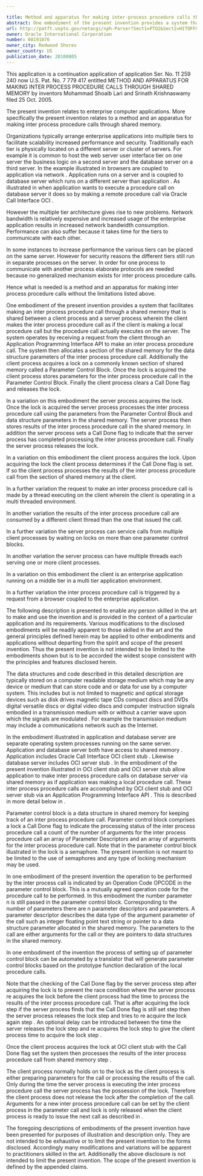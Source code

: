 ```yaml
---

title: Method and apparatus for making inter-process procedure calls through shared memory
abstract: One embodiment of the present invention provides a system that facilitates making an inter-process procedure call through a shared memory that is shared between a client process and a server process, wherein the client makes the inter-process procedure call as if the client is making a local procedure call, but the procedure call actually executes on the server. The system operates by an Application Programming Interface (API) to allow the client to make an inter-process procedure call. The system then allocates a section of the shared memory for the data structure parameters of the inter-process procedure call.
url: http://patft.uspto.gov/netacgi/nph-Parser?Sect1=PTO2&Sect2=HITOFF&p=1&u=%2Fnetahtml%2FPTO%2Fsearch-adv.htm&r=1&f=G&l=50&d=PALL&S1=08191076&OS=08191076&RS=08191076
owner: Oracle International Corporation
number: 08191076
owner_city: Redwood Shores
owner_country: US
publication_date: 20100805
---
```

This application is a continuation application of application Ser. No. 11 259 240 now U.S. Pat. No. 7 779 417 entitled METHOD AND APPARATUS FOR MAKING INTER PROCESS PROCEDURE CALLS THROUGH SHARED MEMORY by inventors Mohammad Shoaib Lari and Srinath Krishnaswamy filed 25 Oct. 2005.

The present invention relates to enterprise computer applications. More specifically the present invention relates to a method and an apparatus for making inter process procedure calls through shared memory.

Organizations typically arrange enterprise applications into multiple tiers to facilitate scalability increased performance and security. Traditionally each tier is physically located on a different server or cluster of servers. For example it is common to host the web server user interface tier on one server the business logic on a second server and the database server on a third server. In the example illustrated in browsers are coupled to application via network . Application runs on a server and is coupled to database server which runs on a different server than application . As illustrated in when application wants to execute a procedure call on database server it does so by making a remote procedure call via Oracle Call Interface OCI .

However the multiple tier architecture gives rise to new problems. Network bandwidth is relatively expensive and increased usage of the enterprise application results in increased network bandwidth consumption. Performance can also suffer because it takes time for the tiers to communicate with each other.

In some instances to increase performance the various tiers can be placed on the same server. However for security reasons the different tiers still run in separate processes on the server. In order for one process to communicate with another process elaborate protocols are needed because no generalized mechanism exists for inter process procedure calls.

Hence what is needed is a method and an apparatus for making inter process procedure calls without the limitations listed above.

One embodiment of the present invention provides a system that facilitates making an inter process procedure call through a shared memory that is shared between a client process and a server process wherein the client makes the inter process procedure call as if the client is making a local procedure call but the procedure call actually executes on the server. The system operates by receiving a request from the client through an Application Programming Interface API to make an inter process procedure call. The system then allocates a section of the shared memory for the data structure parameters of the inter process procedure call. Additionally the client process acquires a lock on a commonly known section of shared memory called a Parameter Control Block. Once the lock is acquired the client process stores parameters for the inter process procedure call in the Parameter Control Block. Finally the client process clears a Call Done flag and releases the lock.

In a variation on this embodiment the server process acquires the lock. Once the lock is acquired the server process processes the inter process procedure call using the parameters from the Parameter Control Block and data structure parameters in the shared memory. The server process then stores results of the inter process procedure call in the shared memory. In addition the server process sets a Call Done flag to indicate that the server process has completed processing the inter process procedure call. Finally the server process releases the lock.

In a variation on this embodiment the client process acquires the lock. Upon acquiring the lock the client process determines if the Call Done flag is set. If so the client process processes the results of the inter process procedure call from the section of shared memory at the client.

In a further variation the request to make an inter process procedure call is made by a thread executing on the client wherein the client is operating in a multi threaded environment.

In another variation the results of the inter process procedure call are consumed by a different client thread than the one that issued the call.

In a further variation the server process can service calls from multiple client processes by waiting on locks on more than one parameter control blocks.

In another variation the server process can have multiple threads each serving one or more client processes.

In a variation on this embodiment the client is an enterprise application running on a middle tier in a multi tier application environment.

In a further variation the inter process procedure call is triggered by a request from a browser coupled to the enterprise application.

The following description is presented to enable any person skilled in the art to make and use the invention and is provided in the context of a particular application and its requirements. Various modifications to the disclosed embodiments will be readily apparent to those skilled in the art and the general principles defined herein may be applied to other embodiments and applications without departing from the spirit and scope of the present invention. Thus the present invention is not intended to be limited to the embodiments shown but is to be accorded the widest scope consistent with the principles and features disclosed herein.

The data structures and code described in this detailed description are typically stored on a computer readable storage medium which may be any device or medium that can store code and or data for use by a computer system. This includes but is not limited to magnetic and optical storage devices such as disk drives magnetic tape CDs compact discs and DVDs digital versatile discs or digital video discs and computer instruction signals embodied in a transmission medium with or without a carrier wave upon which the signals are modulated . For example the transmission medium may include a communications network such as the Internet.

In the embodiment illustrated in application and database server are separate operating system processes running on the same server. Application and database server both have access to shared memory . Application includes Oracle Call Interface OCI client stub . Likewise database server includes OCI server stub . In the embodiment of the present invention illustrated in OCI client stub and OCI server stub allow application to make inter process procedure calls on database server via shared memory as if application was making a local procedure call. These inter process procedure calls are accomplished by OCI client stub and OCI server stub via an Application Programming Interface API . This is described in more detail below in .

Parameter control block is a data structure in shared memory for keeping track of an inter process procedure call. Parameter control block comprises a lock a Call Done flag to indicate the processing status of the inter process procedure call a count of the number of arguments for the inter process procedure call an array of Parameter Descriptors and an array of arguments for the inter process procedure call. Note that in the parameter control block illustrated in the lock is a semaphore. The present invention is not meant to be limited to the use of semaphores and any type of locking mechanism may be used.

In one embodiment of the present invention the operation to be performed by the inter process call is indicated by an Operation Code OPCODE in the parameter control block. This is a mutually agreed operation code for the procedure call to be performed. In this embodiment the number parameter n is still passed in the parameter control block. Corresponding to the number of parameters there are n parameter descriptors and parameters. A parameter descriptor describes the data type of the argument parameter of the call such as integer floating point text string or pointer to a data structure parameter allocated in the shared memory. The parameters to the call are either arguments for the call or they are pointers to data structures in the shared memory.

In one embodiment of the invention the process of setting up of parameter control block can be automated by a translator that will generate parameter control blocks based on the prototype function declaration of the local procedure calls.

Note that the checking of the Call Done flag by the server process step after acquiring the lock is to prevent the race condition where the server process re acquires the lock before the client process had the time to process the results of the inter process procedure call. That is after acquiring the lock step if the server process finds that the Call Done flag is still set step then the server process releases the lock step and tries to re acquire the lock again step . An optional delay can be introduced between the time the server releases the lock step and re acquires the lock step to give the client process time to acquire the lock step .

Once the client process acquires the lock at OCI client stub with the Call Done flag set the system then processes the results of the inter process procedure call from shared memory step .

The client process normally holds on to the lock as the client process is either preparing parameters for the call or processing the results of the call. Only during the time the server process is executing the inter process procedure call the server process has the possession of the lock. Therefore the client process does not release the lock after the completion of the call. Arguments for a new inter process procedure call can be set by the client process in the parameter call and lock is only released when the client process is ready to issue the next call as described in .

The foregoing descriptions of embodiments of the present invention have been presented for purposes of illustration and description only. They are not intended to be exhaustive or to limit the present invention to the forms disclosed. Accordingly many modifications and variations will be apparent to practitioners skilled in the art. Additionally the above disclosure is not intended to limit the present invention. The scope of the present invention is defined by the appended claims.

